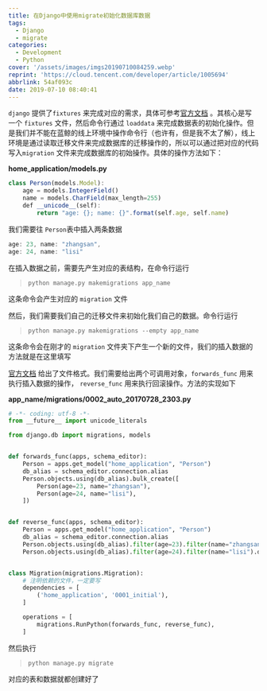 ```yaml
---
title: 在Django中使用migrate初始化数据库数据
tags:
  - Django
  - migrate
categories:
  - Development
  - Python
cover: '/assets/images/imgs20190710084259.webp'
reprint: 'https://cloud.tencent.com/developer/article/1005694'
abbrlink: 54af093c
date: 2019-07-10 08:40:41
---
```


`django` 提供了`fixtures`
来完成对应的需求，具体可参考[官方文档](https://docs.djangoproject.com/en/1.11/howto/initial-data/)
。其核心是写一个 `fixtures` 文件，然后命令行通过 `loaddata`
来完成数据表的初始化操作。但是我们并不能在蓝鲸的线上环境中操作命令行（也许有，但是我不太了解），线上环境是通过读取迁移文件来完成数据库的迁移操作的，所以可以通过把对应的代码写入`migration`
文件来完成数据库的初始操作。具体的操作方法如下：

<!-- more -->

**home_application/models.py**

```javascript
class Person(models.Model):
    age = models.IntegerField()
    name = models.CharField(max_length=255)
    def __unicode__(self):
        return "age: {}; name: {}".format(self.age, self.name)
```

我们需要往 `Person`表中插入两条数据

```javascript
age: 23, name: "zhangsan",
age: 24, name: "lisi"
```

在插入数据之前，需要先产生对应的表结构，在命令行运行

> `python manage.py makemigrations app_name`

这条命令会产生对应的 `migration` 文件

然后，我们需要我们自己的迁移文件来初始化我们自己的数据。命令行运行

> `python manage.py makemigrations --empty app_name`

这条命令会在刚才的 `migration` 文件夹下产生一个新的文件，我们的插入数据的方法就是在这里填写

[官方文档](https://docs.djangoproject.com/en/1.11/ref/migration-operations/#django.db.migrations.operations.RunPython)
给出了文件格式。我们需要给出两个可调用对象，`forwards_func` 用来执行插入数据的操作， `reverse_func` 用来执行回滚操作。方法的实现如下

**app_name/migrations/0002_auto_20170728_2303.py**

```python
# -*- coding: utf-8 -*-
from __future__ import unicode_literals

from django.db import migrations, models


def forwards_func(apps, schema_editor):
    Person = apps.get_model("home_application", "Person")
    db_alias = schema_editor.connection.alias
    Person.objects.using(db_alias).bulk_create([
        Person(age=23, name="zhangsan"),
        Person(age=24, name="lisi"),
    ])


def reverse_func(apps, schema_editor):
    Person = apps.get_model("home_application", "Person")
    db_alias = schema_editor.connection.alias
    Person.objects.using(db_alias).filter(age=23).filter(name="zhangsan").delete()
    Person.objects.using(db_alias).filter(age=24).filter(name="lisi").delete()


class Migration(migrations.Migration):
    # 注明依赖的文件，一定要写
    dependencies = [
        ('home_application', '0001_initial'),
    ]

    operations = [
        migrations.RunPython(forwards_func, reverse_func),
    ]
```

然后执行

> `python manage.py migrate`

对应的表和数据就都创建好了
